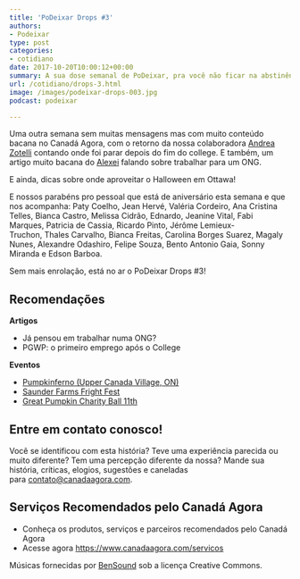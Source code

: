 ```yaml
---
title: 'PoDeixar Drops #3'
authors:
- Podeixar
type: post
categories:
- cotidiano
date: 2017-10-20T10:00:12+00:00
summary: A sua dose semanal de PoDeixar, pra você não ficar na abstinência por uma semana inteira. Dicas sobre onde aproveitar o Halloween em Ottawa!
url: /cotidiano/drops-3.html
image: /images/podeixar-drops-003.jpg
podcast: podeixar

---
```

Uma outra semana sem muitas mensagens mas com muito conteúdo bacana no Canadá Agora, com o retorno da nossa colaboradora [Andrea Zotelli][1] contando onde foi parar depois do fim do college. E também, um artigo muito bacana do [Alexei][2] falando sobre trabalhar para um ONG.

E ainda, dicas sobre onde aproveitar o Halloween em Ottawa!

E nossos parabéns pro pessoal que está de aniversário esta semana e que nos acompanha: Paty Coelho, Jean Hervé, Valéria Cordeiro, Ana Cristina Telles, Bianca Castro, Melissa Cidrão, Ednardo, Jeanine Vital, Fabi Marques, Patricia de Cassia, Ricardo Pinto, Jérôme Lemieux-Truchon, Thales Carvalho, Bianca Freitas, Carolina Borges Suarez, Magaly Nunes, Alexandre Odashiro, Felipe Souza, Bento Antonio Gaia, Sonny Miranda e Edson Barboa.

Sem mais enrolação, está no ar o PoDeixar Drops #3!



## Recomendações

**Artigos**

  * Já pensou em trabalhar numa ONG?
  * PGWP: o primeiro emprego após o College

**Eventos**

  * <a href="http://www.pumpkinferno.ca" target="_blank" rel="noopener">Pumpkinferno (Upper Canada Village, ON)</a>
  * <a href="http://saundersfarm.com/frightfest/" target="_blank" rel="noopener">Saunder Farms Fright Fest</a>
  * <a href="http://greatpumpkinball.com" target="_blank" rel="noopener">Great Pumpkin Charity Ball 11th</a>

## Entre em contato conosco!

Você se identificou com esta história? Teve uma experiência parecida ou muito diferente? Tem uma percepção diferente da nossa? Mande sua história, críticas, elogios, sugestões e caneladas para <contato@canadaagora.com>.

## Serviços Recomendados pelo Canadá Agora

  * Conheça os produtos, serviços e parceiros recomendados pelo Canadá Agora
  * Acesse agora <https://www.canadaagora.com/servicos>

Músicas fornecidas por <a href="http://www.bensound.com/" target="_blank" rel="noopener noreferrer">BenSound</a> sob a licença Creative Commons.

 [1]: /andreazotelli
 [2]: /alexei
